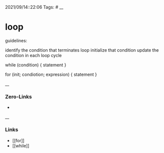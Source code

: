 2021/09/14::22:06
Tags: #
__
# loop

guidelines:

identify the condition that terminates loop
initialize that condition
update the condition in each loop cycle

while (condition) {
	statement
}

for (init; condiotion; expression) {
	statement
}

__
### Zero-Links
-
__
### Links
- [[for]]
- [[while]]